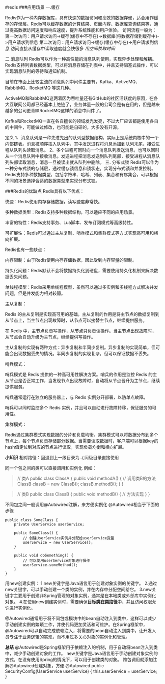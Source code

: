 #redis
###应用场景
一.缓存

Redis作为一种内存数据库，具有快速的数据访问和高效的数据存储，适合用作缓存的存储层。Redis可以缓存数据的计算结果、页面内容、数据库查询结果等，通过提高数据访问速度和响应速度，提升系统性能和用户体验。
访问流程一般为：
第一次访问：用户请求访问->缓存(缓存中不存在)->数据库(将数据存储到缓存中)->用户请求到信息
第二次访问：用户请求访问->缓存(缓存中存在)->用户请求到信息
访问直接从缓存中读取速度就会快很多
*用空间换取时间*

二.消息队列
Redis可以作为一种高性能的消息队列使用，实现异步处理和解耦。Redis支持列表数据类型，可以将消息存储在列表中，并且支持阻塞式操作，可以实现消息队列的等待和通知机制。

目前在市面上比较主流的消息队列中间件主要有，Kafka、ActiveMQ、RabbitMQ、RocketMQ 等这几种。

ActiveMQ和RabbitMQ这两着因为吞吐量还有GitHub的社区活跃度的原因，在各大互联网公司都已经基本上绝迹了，业务体量一般的公司会是有在用的，但是越来越多的公司更青睐RocketMQ这样的消息中间件了。

Kafka和RocketMQ一直在各自擅长的领域发光发亮，不过大厂应该都是使用各自的中间件，可能做过修改，也可能是自研的，大多没有开源。


定义
1、消息队列是一种先进先出的队列型数据结构，实际上是系统内核中的一个内部链表。消息被顺序插入队列中，其中发送进程将消息添加到队列末尾，接受进程从队列头读取消息。
2、多个进程可同时向一个消息队列发送消息，也可以同时从一个消息队列中接收消息。发送进程把消息发送到队列尾部，接受进程从消息队列头部读取消息，消息一旦被读出就从队列中删除。
三. 分布式锁
Redis可以作为一种分布式锁的存储层，通过缓存锁信息和锁状态，实现分布式锁和并发控制。Redis支持多种数据类型，包括字符串、哈希、列表、集合和有序集合，可以根据不同的场景选择合适的数据类型来实现分布式锁。


###Redis的优缺点
Redis具有以下优点：

快速：Redis使用内存存储数据，读写速度非常快。

多种数据类型：Redis支持多种数据结构，可以适应不同的应用场景。

丰富的特性：Redis支持事务、Lua脚本、发布订阅模式等高级特性。

可扩展性：Redis可以通过主从复制、哨兵模式和集群模式等方式实现高可用和横向扩展。

Redis也有一些缺点：

内存限制：由于Redis使用内存存储数据，因此受到内存容量的限制。

持久化问题：Redis默认不会将数据持久化到硬盘，需要使用持久化机制来解决数据丢失问题。

单线程模型：Redis采用单线程模型，虽然可以通过多实例和多线程方式解决并发问题，但是并发能力相对较弱。

主从复制：

Redis 的主从复制是实现高可用的基础。主从复制的作用是将主节点的数据复制到从节点上，当主节点出现故障时，从节点可以接替主节点，继续提供服务。

在 Redis 中，主节点负责写操作，从节点只负责读操作。当主节点出现故障时，从节点会自动升级为主节点，继续提供写操作。

主从复制的实现有两种方式：异步复制和半同步复制。异步复制的实现简单，但可能会出现数据丢失的情况。半同步复制的实现复杂，但可以保证数据不丢失。

哨兵模式：

哨兵模式是 Redis 提供的一种高可用性解决方案。哨兵的作用是监控 Redis 的主从节点是否正常工作，当发现节点出现故障时，自动将从节点晋升为主节点，继续提供服务。

哨兵通常运行在独立的服务器上，与 Redis 实例分开部署，以防单点故障。

哨兵可以同时监控多个 Redis 实例，并且可以自动进行故障转移，保证服务的可用性。

集群模式：

Redis通过集群模式实现数据的分片和负载均衡。集群模式可以将数据分布到多个节点上，每个节点负责存储部分数据。当需要读取数据时，客户端可以根据key的hash值定位到对应的节点进行读取，实现负载均衡和横向扩展。



**小知识**
相对路径：回退到上一级目录为../,同级目录直接使用

同一个包之间的类可以直接调用和实例化
例如：
>// 类A
public class ClassA {
    public void methodA() {
        // 调用类B的方法
        ClassB classB = new ClassB();
        classB.methodB();
    }
}

>// 类B
public class ClassB {
    public void methodB() {
        // 方法实现
    }
}

不同包之间一般调用@Autowired注解，来方便实例化
@Autowired相当于下面的步骤
   
    public class SomeClass {
        private UserService userService;

        public SomeClass() {
            // 创建UserService实例并分配给userService变量
            userService = new UserService();
        }

        public void doSomething() {
            // 可以使用userService对象进行操作
            userService.someMethod();
        }
    }


用new创建实例：
1.new关键字是Java语言用于创建对象实例的关键字。
2.通过new关键字，可以手动创建一个类的实例，并在内存中分配空间给它。
3.new关键字主要用于创建非Spring管理的对象实例，通常是在本地类或外部库中实例化对象。
4.在使用new创建实例时，需要确保**目标类在类路径**中，并且访问权限允许进行实例化。

@Autowired通常用于将不同包或模块中的bean自动注入到类中，这样可以减少手动创建实例的繁琐工作，并使代码更加灵活和可维护。在Spring框架中，@Autowired可以自动完成依赖注入，将需要的bean自动注入到类中，让开发人员专注于业务逻辑的实现，而不用过多关心对象的实例化和管理。


**总结**
@Autowired是Spring框架用于依赖注入的机制，用于自动将bean注入到类中，减少手动创建对象的工作。
new关键字是Java语言用于手动创建对象实例的方式，在没有使用Spring的情况下，可以用于创建类的对象。
跨包调用就添加注解@Autowired创建对象，方便
@Autowired
    public SecurityConfig(UserService userService) {
        this.userService = userService;
    }